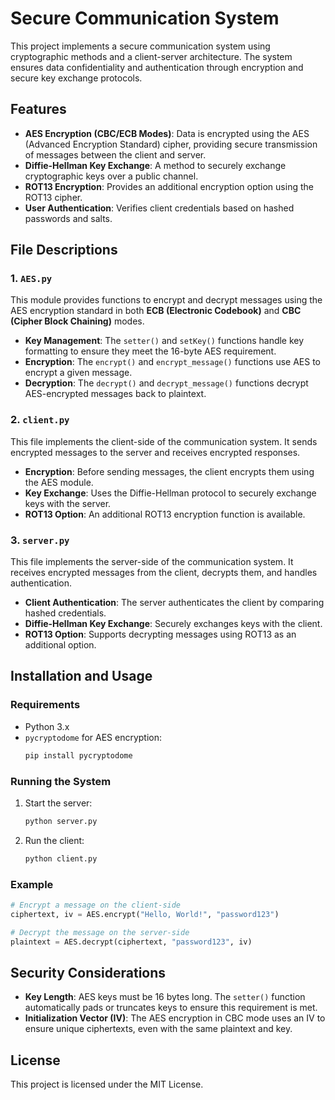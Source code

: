 
# Secure Communication System

This project implements a secure communication system using cryptographic methods and a client-server architecture. The system ensures data confidentiality and authentication through encryption and secure key exchange protocols.

## Features
- **AES Encryption (CBC/ECB Modes)**: Data is encrypted using the AES (Advanced Encryption Standard) cipher, providing secure transmission of messages between the client and server.
- **Diffie-Hellman Key Exchange**: A method to securely exchange cryptographic keys over a public channel.
- **ROT13 Encryption**: Provides an additional encryption option using the ROT13 cipher.
- **User Authentication**: Verifies client credentials based on hashed passwords and salts.
  
## File Descriptions

### 1. `AES.py`
This module provides functions to encrypt and decrypt messages using the AES encryption standard in both **ECB (Electronic Codebook)** and **CBC (Cipher Block Chaining)** modes.

- **Key Management**: The `setter()` and `setKey()` functions handle key formatting to ensure they meet the 16-byte AES requirement.
- **Encryption**: The `encrypt()` and `encrypt_message()` functions use AES to encrypt a given message.
- **Decryption**: The `decrypt()` and `decrypt_message()` functions decrypt AES-encrypted messages back to plaintext.

### 2. `client.py`
This file implements the client-side of the communication system. It sends encrypted messages to the server and receives encrypted responses.

- **Encryption**: Before sending messages, the client encrypts them using the AES module.
- **Key Exchange**: Uses the Diffie-Hellman protocol to securely exchange keys with the server.
- **ROT13 Option**: An additional ROT13 encryption function is available.

### 3. `server.py`
This file implements the server-side of the communication system. It receives encrypted messages from the client, decrypts them, and handles authentication.

- **Client Authentication**: The server authenticates the client by comparing hashed credentials.
- **Diffie-Hellman Key Exchange**: Securely exchanges keys with the client.
- **ROT13 Option**: Supports decrypting messages using ROT13 as an additional option.

## Installation and Usage

### Requirements
- Python 3.x
- `pycryptodome` for AES encryption:
  ```bash
  pip install pycryptodome
  ```

### Running the System

1. Start the server:
   ```bash
   python server.py
   ```

2. Run the client:
   ```bash
   python client.py
   ```

### Example
```python
# Encrypt a message on the client-side
ciphertext, iv = AES.encrypt("Hello, World!", "password123")

# Decrypt the message on the server-side
plaintext = AES.decrypt(ciphertext, "password123", iv)
```

## Security Considerations
- **Key Length**: AES keys must be 16 bytes long. The `setter()` function automatically pads or truncates keys to ensure this requirement is met.
- **Initialization Vector (IV)**: The AES encryption in CBC mode uses an IV to ensure unique ciphertexts, even with the same plaintext and key.

## License
This project is licensed under the MIT License.

